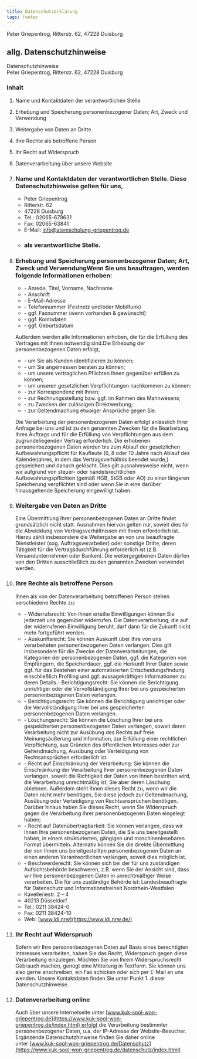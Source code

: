 ```yaml
---
title: Datenschutzerklärung
tags: footer
---
```

<!--StartFragment-->

Peter Griepentrog, Ritterstr. 62, 47228 Duisburg

## allg. Datenschutzhinweise

Datenschutzhinweise\
Peter Griepentrog, Ritterstr. 62, 47228 Duisburg

### Inhalt

1. Name und Kontaktdaten der verantwortlichen Stelle
2. Erhebung und Speicherung personenbezogener Daten; Art, Zweck und Verwendung
3. Weitergabe von Daten an Dritte
4. Ihre Rechte als betroffene Person
5. Ihr Recht auf Widerspruch
6. Datenverarbeitung über unsere Website
7. ### Name und Kontaktdaten der verantwortlichen Stelle. Diese Datenschutzhinweise gelten für uns,

   * Peter Griepentrog
   * Ritterstr. 62
   * 47228 Duisburg
   * Tel.: 02065-679631
   * Fax: 02065-63841
   * E-Mail: [info@atemschulung-griepentrog.de](mailto:info@atemschulung-griepentrog.de)
   * ### als verantwortliche Stelle.
8. ### Erhebung und Speicherung personenbezogener Daten; Art, Zweck und VerwendungWenn Sie uns beauftragen, werden folgende Informationen erhoben:

   * \- Anrede, Titel, Vorname, Nachname
   * \- Anschrift
   * \- E-Mail-Adresse
   * \- Telefonnummer (Festnetz und/oder Mobilfunk)
   * \- ggf. Faxnummer (wenn vorhanden & gewünscht)
   * \- ggf. Kontodaten
   * \- ggf. Geburtsdatum

   Außerdem werden alle Informationen erhoben, die für die Erfüllung des Vertrages mit Ihnen notwendig sind.Die Erhebung der personenbezogenen Daten erfolgt,

   * \- um Sie als Kunden identifizieren zu können;
   * \- um Sie angemessen beraten zu können;
   * \- um unsere vertraglichen Pflichten Ihnen gegenüber erfüllen zu können;
   * \- um unseren gesetzlichen Verpflichtungen nachkommen zu können:
   * \- zur Korrespondenz mit Ihnen;
   * \- zur Rechnungsstellung bzw. ggf. im Rahmen des Mahnwesens;
   * \- zu Zwecken der zulässigen Direktwerbung;
   * \- zur Geltendmachung etwaiger Ansprüche gegen Sie.

   Die Verarbeitung der personenbezogenen Daten erfolgt anlässlich Ihrer Anfrage bei uns und ist zu den genannten Zwecken für die Bearbeitung Ihres Auftrags und für die Erfüllung von Verpflichtungen aus dem zugrundeliegenden Vertrag erforderlich. Die erhobenen personenbezogenen Daten werden bis zum Ablauf der gesetzlichen Aufbewahrungspflicht für Kaufleute (6, 8 oder 10 Jahre nach Ablauf des Kalenderjahres, in dem das Vertragsverhältnis beendet wurde,) gespeichert und danach gelöscht. Dies gilt ausnahmsweise nicht, wenn wir aufgrund von steuer- oder handelsrechtlichen Aufbewahrungspflichten (gemäß HGB, StGB oder AO) zu einer längeren Speicherung verpflichtet sind oder wenn Sie in eine darüber hinausgehende Speicherung eingewilligt haben.
9. ### Weitergabe von Daten an Dritte

   Eine Übermittlung Ihrer personenbezogenen Daten an Dritte findet grundsätzlich nicht statt. Ausnahmen hiervon gelten nur, soweit dies für die Abwicklung von Vertragsverhältnissen mit Ihnen erforderlich ist. Hierzu zählt insbesondere die Weitergabe an von uns beauftragte Dienstleister (sog. Auftragsverarbeiter) oder sonstige Dritte, deren Tätigkeit für die Vertragsdurchführung erforderlich ist (z.B. Versandunternehmen oder Banken). Die weitergegebenen Daten dürfen von den Dritten ausschließlich zu den genannten Zwecken verwendet werden.
10. ### Ihre Rechte als betroffene Person

    Ihnen als von der Datenverarbeitung betroffenen Person stehen verschiedene Rechte zu:

    * \- Widerrufsrecht: Von Ihnen erteilte Einwilligungen können Sie jederzeit uns gegenüber widerrufen. Die Datenverarbeitung, die auf der widerrufenen Einwilligung beruht, darf dann für die Zukunft nicht mehr fortgeführt werden.
    * \- Auskunftsrecht: Sie können Auskunft über Ihre von uns verarbeiteten personenbezogenen Daten verlangen. Dies gilt insbesondere für die Zwecke der Datenverarbeitungen, die Kategorien der personenbezogenen Daten, ggf. die Kategorien von Empfängern, die Speicherdauer, ggf. die Herkunft Ihrer Daten sowie ggf. für das Bestehen einer automatisierten Entscheidungsfindung einschließlich Profiling und ggf. aussagekräftigen Informationen zu deren Details.- Berichtigungsrecht: Sie können die Berichtigung unrichtiger oder die Vervollständigung Ihrer bei uns gespeicherten personenbezogenen Daten verlangen.
    * \- Berichtigungsrecht: Sie können die Berichtigung unrichtiger oder die Vervollständigung Ihrer bei uns gespeicherten personenbezogenen Daten verlangen.
    * \- Löschungsrecht: Sie können die Löschung Ihrer bei uns gespeicherten personenbezogenen Daten verlangen, soweit deren Verarbeitung nicht zur Ausübung des Rechts auf freie Meinungsäußerung und Information, zur Erfüllung einer rechtlichen Verpflichtung, aus Gründen des öffentlichen Interesses oder zur Geltendmachung, Ausübung oder Verteidigung von Rechtsansprüchen erforderlich ist.
    * \- Recht auf Einschränkung der Verarbeitung: Sie können die Einschränkung der Verarbeitung Ihrer personenbezogenen Daten verlangen, soweit die Richtigkeit der Daten von Ihnen bestritten wird, die Verarbeitung unrechtmäßig ist, Sie aber deren Löschung ablehnen. Außerdem steht Ihnen dieses Recht zu, wenn wir die Daten nicht mehr benötigen, Sie diese jedoch zur Geltendmachung, Ausübung oder Verteidigung von Rechtsansprüchen benötigen. Darüber hinaus haben Sie dieses Recht, wenn Sie Widerspruch gegen die Verarbeitung Ihrer personenbezogenen Daten eingelegt haben;
    * \- Recht auf Datenübertragbarkeit: Sie können verlangen, dass wir Ihnen Ihre personenbezogenen Daten, die Sie uns bereitgestellt haben, in einem strukturierten, gängigen und maschinenlesebaren Format übermitteln. Alternativ können Sie die direkte Übermittlung der von Ihnen uns bereitgestellten personenbezogenen Daten an einen anderen Verantwortlichen verlangen, soweit dies möglich ist.
    * \- Beschwerderecht: Sie können sich bei der für uns zuständigen Aufsichtsbehörde beschweren, z.B. wenn Sie der Ansicht sind, dass wir Ihre personenbezogenen Daten in unrechtmäßiger Weise verarbeiten. Die für uns zuständige Behörde ist: Landesbeauftragte für Datenschutz und Informationsfreiheit Nordrhein-Westfalen
    * Kavelleriestr. 2 – 4
    * 40213 Düsseldorf
    * Tel.: 0211 38424-0
    * Fax: 0211 38424-10
    * Web: [www.ldi.nrw](https://www.ldi.nrw.de/)
11. ### Ihr Recht auf Widerspruch

    Sofern wir Ihre personenbezogenen Daten auf Basis eines berechtigten Interesses verarbeiten, haben Sie das Recht, Widerspruch gegen diese Verarbeitung einzulegen. Möchten Sie von Ihrem Widerspruchsrecht Gebrauch machen, genügt eine Mitteilung in Textform. Sie können uns also gerne anschreiben, ein Fax schicken oder sich per E-Mail an uns wenden. Unsere Kontaktdaten finden Sie unter Punkt 1. dieser Datenschutzhinweise.
12. ### Datenverarbeitung online

    Auch über unsere Internetseite unter [www.kuk-sool-won-griepentrog.de](https://www.kuk-sool-won-griepentrog.de/index.html) erfolgt die Verarbeitung bestimmter personenbezogener Daten, u.a. der IP-Adresse der Website-Besucher. Ergänzende Datenschutzhinweise finden Sie daher online unter [www.kuk-sool-won-griepentrog.de/Datenschutz](https://www.kuk-sool-won-griepentrog.de/datenschutz/index.html)

<!--EndFragment-->